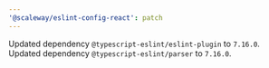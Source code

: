 ```yaml
---
'@scaleway/eslint-config-react': patch
---
```


Updated dependency `@typescript-eslint/eslint-plugin` to `7.16.0`.
Updated dependency `@typescript-eslint/parser` to `7.16.0`.

